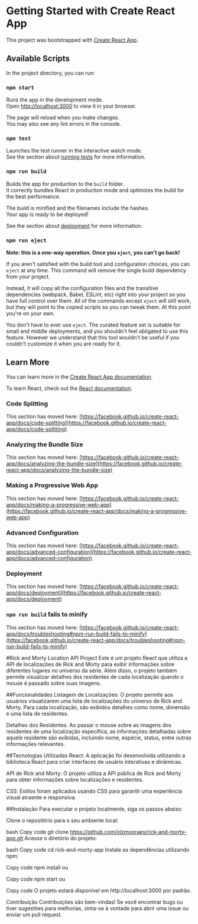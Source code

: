 # Getting Started with Create React App

This project was bootstrapped with [Create React App](https://github.com/facebook/create-react-app).

## Available Scripts

In the project directory, you can run:

### `npm start`

Runs the app in the development mode.\
Open [http://localhost:3000](http://localhost:3000) to view it in your browser.

The page will reload when you make changes.\
You may also see any lint errors in the console.

### `npm test`

Launches the test runner in the interactive watch mode.\
See the section about [running tests](https://facebook.github.io/create-react-app/docs/running-tests) for more information.

### `npm run build`

Builds the app for production to the `build` folder.\
It correctly bundles React in production mode and optimizes the build for the best performance.

The build is minified and the filenames include the hashes.\
Your app is ready to be deployed!

See the section about [deployment](https://facebook.github.io/create-react-app/docs/deployment) for more information.

### `npm run eject`

**Note: this is a one-way operation. Once you `eject`, you can't go back!**

If you aren't satisfied with the build tool and configuration choices, you can `eject` at any time. This command will remove the single build dependency from your project.

Instead, it will copy all the configuration files and the transitive dependencies (webpack, Babel, ESLint, etc) right into your project so you have full control over them. All of the commands except `eject` will still work, but they will point to the copied scripts so you can tweak them. At this point you're on your own.

You don't have to ever use `eject`. The curated feature set is suitable for small and middle deployments, and you shouldn't feel obligated to use this feature. However we understand that this tool wouldn't be useful if you couldn't customize it when you are ready for it.

## Learn More

You can learn more in the [Create React App documentation](https://facebook.github.io/create-react-app/docs/getting-started).

To learn React, check out the [React documentation](https://reactjs.org/).

### Code Splitting

This section has moved here: [https://facebook.github.io/create-react-app/docs/code-splitting](https://facebook.github.io/create-react-app/docs/code-splitting)

### Analyzing the Bundle Size

This section has moved here: [https://facebook.github.io/create-react-app/docs/analyzing-the-bundle-size](https://facebook.github.io/create-react-app/docs/analyzing-the-bundle-size)

### Making a Progressive Web App

This section has moved here: [https://facebook.github.io/create-react-app/docs/making-a-progressive-web-app](https://facebook.github.io/create-react-app/docs/making-a-progressive-web-app)

### Advanced Configuration

This section has moved here: [https://facebook.github.io/create-react-app/docs/advanced-configuration](https://facebook.github.io/create-react-app/docs/advanced-configuration)

### Deployment

This section has moved here: [https://facebook.github.io/create-react-app/docs/deployment](https://facebook.github.io/create-react-app/docs/deployment)

### `npm run build` fails to minify

This section has moved here: [https://facebook.github.io/create-react-app/docs/troubleshooting#npm-run-build-fails-to-minify](https://facebook.github.io/create-react-app/docs/troubleshooting#npm-run-build-fails-to-minify)


#Rick and Morty Location API Project
Este é um projeto React que utiliza a API de localizações de Rick and Morty para exibir informações sobre diferentes lugares no universo da série. Além disso, o projeto também permite visualizar detalhes dos residentes de cada localização quando o mouse é passado sobre suas imagens.

##Funcionalidades
Listagem de Localizações: O projeto permite aos usuários visualizarem uma lista de localizações do universo de Rick and Morty. Para cada localização, são exibidos detalhes como nome, dimensão e uma lista de residentes.

Detalhes dos Residentes: Ao passar o mouse sobre as imagens dos residentes de uma localização específica, as informações detalhadas sobre aquele residente são exibidas, incluindo nome, espécie, status, entre outras informações relevantes.

##Tecnologias Utilizadas
React: A aplicação foi desenvolvida utilizando a biblioteca React para criar interfaces de usuário interativas e dinâmicas.

API de Rick and Morty: O projeto utiliza a API pública de Rick and Morty para obter informações sobre localizações e residentes.

CSS: Estilos foram aplicados usando CSS para garantir uma experiência visual atraente e responsiva.

##Instalação
Para executar o projeto localmente, siga os passos abaixo:

Clone o repositório para o seu ambiente local:

bash
Copy code
git clone https://github.com/olzmooraes/rick-and-morty-app.git
Acesse o diretório do projeto:

bash
Copy code
cd rick-and-morty-app
Instale as dependências utilizando npm:

Copy code
npm install
ou

Copy code
npm start
ou

Copy code
O projeto estará disponível em http://localhost:3000 por padrão.

Contribuição
Contribuições são bem-vindas! Se você encontrar bugs ou tiver sugestões para melhorias, sinta-se à vontade para abrir uma issue ou enviar um pull request.